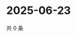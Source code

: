 # 2025-06-23

共 0 条

<!-- BEGIN ZHIHUVIDEO -->
<!-- 最后更新时间 Mon Jun 23 2025 13:14:48 GMT+0800 (China Standard Time) -->

<!-- END ZHIHUVIDEO -->
